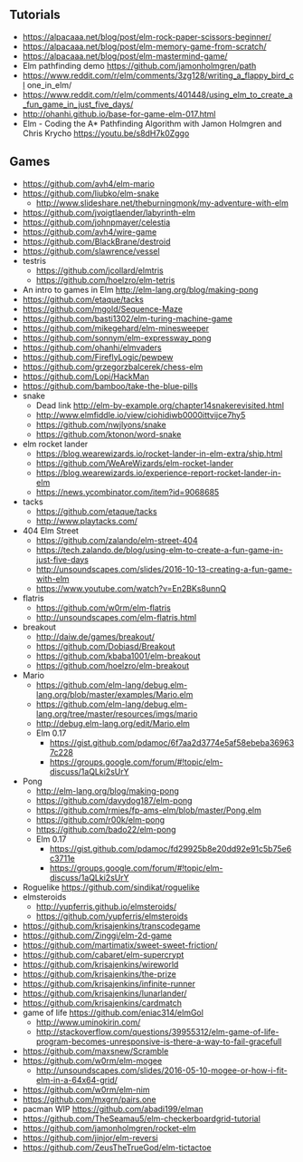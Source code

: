 
## Tutorials

- https://alpacaaa.net/blog/post/elm-rock-paper-scissors-beginner/
- https://alpacaaa.net/blog/post/elm-memory-game-from-scratch/
- https://alpacaaa.net/blog/post/elm-mastermind-game/
- Elm pathfinding demo https://github.com/jamonholmgren/path 
- https://www.reddit.com/r/elm/comments/3zg128/writing_a_flappy_bird_cl one_in_elm/
- https://www.reddit.com/r/elm/comments/401448/using_elm_to_create_a_fun_game_in_just_five_days/
- http://ohanhi.github.io/base-for-game-elm-017.html
- Elm - Coding the A* Pathfinding Algorithm with Jamon Holmgren and Chris Krycho https://youtu.be/s8dH7k0Zggo

## Games
- https://github.com/avh4/elm-mario
- https://github.com/liubko/elm-snake
  - http://www.slideshare.net/theburningmonk/my-adventure-with-elm
- https://github.com/jvoigtlaender/labyrinth-elm
- https://github.com/johnpmayer/celestia
- https://github.com/avh4/wire-game
- https://github.com/BlackBrane/destroid
- https://github.com/slawrence/vessel
- testris
  - https://github.com/jcollard/elmtris
  - https://github.com/hoelzro/elm-tetris
- An intro to games in Elm http://elm-lang.org/blog/making-pong
- https://github.com/etaque/tacks
- https://github.com/mgold/Sequence-Maze
- https://github.com/basti1302/elm-turing-machine-game
- https://github.com/mikegehard/elm-minesweeper
- https://github.com/sonnym/elm-expressway_pong
- https://github.com/ohanhi/elmvaders
- https://github.com/FireflyLogic/pewpew
- https://github.com/grzegorzbalcerek/chess-elm
- https://github.com/Lopi/HackMan
- https://github.com/bamboo/take-the-blue-pills
- snake
  - Dead link http://elm-by-example.org/chapter14snakerevisited.html
  - http://www.elmfiddle.io/view/ciohidiwb0000ittvijce7hy5
  - https://github.com/nwjlyons/snake
  - https://github.com/ktonon/word-snake
- elm rocket lander
  - https://blog.wearewizards.io/rocket-lander-in-elm-extra/ship.html
  - https://github.com/WeAreWizards/elm-rocket-lander
  - https://blog.wearewizards.io/experience-report-rocket-lander-in-elm
  - https://news.ycombinator.com/item?id=9068685
- tacks
  - https://github.com/etaque/tacks
  - http://www.playtacks.com/
- 404 Elm Street
  - https://github.com/zalando/elm-street-404
  - https://tech.zalando.de/blog/using-elm-to-create-a-fun-game-in-just-five-days
  - http://unsoundscapes.com/slides/2016-10-13-creating-a-fun-game-with-elm
  - https://www.youtube.com/watch?v=En2BKs8unnQ
- flatris
  - https://github.com/w0rm/elm-flatris
  - http://unsoundscapes.com/elm-flatris.html
- breakout
  - http://daiw.de/games/breakout/
  - https://github.com/Dobiasd/Breakout
  - https://github.com/kbaba1001/elm-breakout
  - https://github.com/hoelzro/elm-breakout
- Mario
  - https://github.com/elm-lang/debug.elm-lang.org/blob/master/examples/Mario.elm
  - https://github.com/elm-lang/debug.elm-lang.org/tree/master/resources/imgs/mario
  - http://debug.elm-lang.org/edit/Mario.elm
  - Elm 0.17
    - https://gist.github.com/pdamoc/6f7aa2d3774e5af58ebeba369637c228
    - https://groups.google.com/forum/#!topic/elm-discuss/1aQLki2sUrY
- Pong
  - http://elm-lang.org/blog/making-pong
  - https://github.com/davydog187/elm-pong
  - https://github.com/rmies/fp-ams-elm/blob/master/Pong.elm
  - https://github.com/r00k/elm-pong
  - https://github.com/bado22/elm-pong
  - Elm 0.17
    - https://gist.github.com/pdamoc/fd29925b8e20dd92e91c5b75e6c3711e
    - https://groups.google.com/forum/#!topic/elm-discuss/1aQLki2sUrY
- Roguelike https://github.com/sindikat/roguelike
- elmsteroids
  - http://yupferris.github.io/elmsteroids/
  - https://github.com/yupferris/elmsteroids
- https://github.com/krisajenkins/transcodegame
- https://github.com/Zinggi/elm-2d-game
- https://github.com/martimatix/sweet-sweet-friction/
- https://github.com/cabaret/elm-supercrypt
- https://github.com/krisajenkins/wireworld
- https://github.com/krisajenkins/the-prize
- https://github.com/krisajenkins/infinite-runner
- https://github.com/krisajenkins/lunarlander/
- https://github.com/krisajenkins/cardmatch
- game of life https://github.com/eniac314/elmGol
  - http://www.uminokirin.com/
  - http://stackoverflow.com/questions/39955312/elm-game-of-life-program-becomes-unresponsive-is-there-a-way-to-fail-gracefull
- https://github.com/maxsnew/Scramble
- https://github.com/w0rm/elm-mogee
  - http://unsoundscapes.com/slides/2016-05-10-mogee-or-how-i-fit-elm-in-a-64x64-grid/
- https://github.com/w0rm/elm-nim
- https://github.com/mxgrn/pairs.one
- pacman WIP https://github.com/abadi199/elman
- https://github.com/TheSeamau5/elm-checkerboardgrid-tutorial
- https://github.com/jamonholmgren/rocket-elm
- https://github.com/jinjor/elm-reversi
- https://github.com/ZeusTheTrueGod/elm-tictactoe
